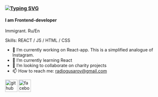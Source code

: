 ### <a href="https://git.io/typing-svg"><img src="https://readme-typing-svg.herokuapp.com?font=Roboto&pause=1000&center=true&width=435&lines=Hi+there+%F0%9F%91%8B%2C+I'm+Alex" alt="Typing SVG" /></a>
#### I am Frontend-developer
Immigrant. Ru/En

Skills: REACT / JS / HTML / CSS

- 🔭 I’m currently working on React-app. This is a simplified analogue of Instagram. 
- 🌱 I’m currently learning React 
- 👯 I’m looking to collaborate on charity projects 
- 📫 How to reach me: radiogusarov@gmail.com 

[<img src='https://cdn.jsdelivr.net/npm/simple-icons@3.0.1/icons/github.svg' alt='github' height='40'>](https://github.com/AlexGusarov)  [<img src='https://cdn.jsdelivr.net/npm/simple-icons@3.0.1/icons/facebook.svg' alt='facebook' height='40'>](https://www.facebook.com/AlexeyGusarov0)  


